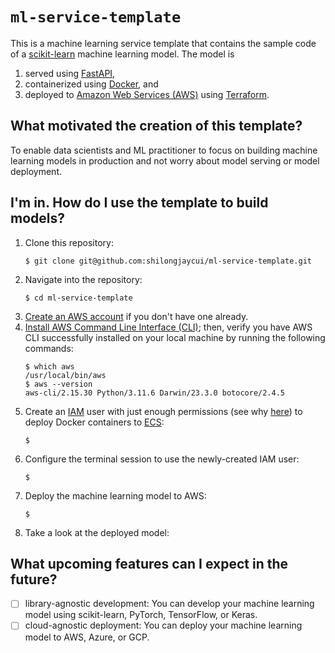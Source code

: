 # `ml-service-template`
This is a machine learning service template that contains the sample code of a [scikit-learn](https://scikit-learn.org/stable/) machine learning model. The model is
1. served using [FastAPI](https://fastapi.tiangolo.com/),
2. containerized using [Docker](https://www.docker.com/), and
3. deployed to [Amazon Web Services (AWS)](https://aws.amazon.com/) using [Terraform](https://www.terraform.io/).

## What motivated the creation of this template?
To enable data scientists and ML practitioner to focus on building machine learning models in production and not worry about model serving or model deployment.

## I'm in. How do I use the template to build models?
1. Clone this repository:
   ```
   $ git clone git@github.com:shilongjaycui/ml-service-template.git
   ```
2. Navigate into the repository:
   ```
   $ cd ml-service-template
   ```
3. [Create an AWS account](https://aws.amazon.com/resources/create-account/) if you don't have one already.
4. [Install AWS Command Line Interface (CLI)](https://docs.aws.amazon.com/cli/latest/userguide/getting-started-install.html); then, verify you have AWS CLI successfully installed on your local machine by running the following commands:
   ```
   $ which aws
   /usr/local/bin/aws
   $ aws --version
   aws-cli/2.15.30 Python/3.11.6 Darwin/23.3.0 botocore/2.4.5
   ```
5. Create an [IAM](https://aws.amazon.com/iam/) user with just enough permissions (see why [here](https://docs.aws.amazon.com/wellarchitected/latest/framework/sec_permissions_least_privileges.html)) to deploy Docker containers to [ECS](https://aws.amazon.com/ecs/):
   ```
   $
   ```
6. Configure the terminal session to use the newly-created IAM user:
   ```
   $
   ```
7. Deploy the machine learning model to AWS:
   ```
   $
   ```
8. Take a look at the deployed model:

## What upcoming features can I expect in the future?
- [ ] library-agnostic development: You can develop your machine learning model using scikit-learn, PyTorch, TensorFlow, or Keras.
- [ ] cloud-agnostic deployment: You can deploy your machine learning model to AWS, Azure, or GCP.

